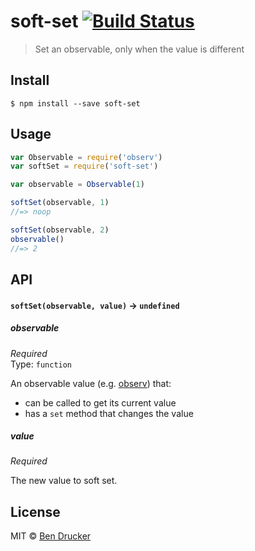 # soft-set [![Build Status](https://travis-ci.org/bendrucker/soft-set.svg?branch=master)](https://travis-ci.org/bendrucker/soft-set)

> Set an observable, only when the value is different


## Install

```
$ npm install --save soft-set
```


## Usage

```js
var Observable = require('observ')
var softSet = require('soft-set')

var observable = Observable(1)

softSet(observable, 1)
//=> noop

softSet(observable, 2)
observable()
//=> 2
```

## API

#### `softSet(observable, value)` -> `undefined`

##### observable

*Required*  
Type: `function`

An observable value (e.g. [observ](https://github.com/raynos/observ)) that:

* can be called to get its current value
* has a `set` method that changes the value

##### value

*Required*

The new value to soft set.

## License

MIT © [Ben Drucker](http://bendrucker.me)
